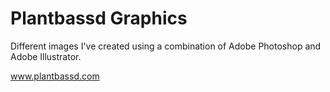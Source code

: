 # Plantbassd Graphics

Different images I've created using a combination of Adobe Photoshop and Adobe Illustrator.

www.plantbassd.com
